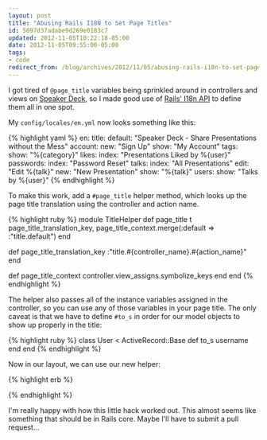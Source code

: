 ```yaml
---
layout: post
title: "Abusing Rails I18N to Set Page Titles"
id: 5097d37adabe9d269e0183c7
updated: 2012-11-05T10:22:18-05:00
date: 2012-11-05T09:55:00-05:00
tags:
- code
redirect_from: /blog/archives/2012/11/05/abusing-rails-i18n-to-set-page-titles/
---
```


I got tired of `@page_title` variables being sprinkled around in controllers and views on [Speaker Deck](https://speakerdeck.com), so I made good use of [Rails' I18n API](http://guides.rubyonrails.org/i18n.html) to define them all in one spot.

My `config/locales/en.yml` now looks something like this:

{% highlight yaml %}
en:
  title:
    default: "Speaker Deck - Share Presentations without the Mess"
    account:
      new: "Sign Up"
      show: "My Account"
    tags:
      show: "%{category}"
    likes:
      index: "Presentations Liked by %{user}"
    passwords:
      index: "Password Reset"
    talks:
      index: "All Presentations"
      edit: "Edit %{talk}"
      new: "New Presentation"
      show: "%{talk}"
    users:
      show: "Talks by %{user}"
{% endhighlight %}

To make this work, add a `#page_title` helper method, which looks up the page title translation using the controller and action name.

{% highlight ruby %}
module TitleHelper
  def page_title
    t page_title_translation_key,
      page_title_context.merge(:default => :"title.default")
  end

  def page_title_translation_key
    :"title.#{controller_name}.#{action_name}"
  end

  def page_title_context
    controller.view_assigns.symbolize_keys
  end
end
{% endhighlight %}

The helper also passes all of the instance variables assigned in the controller, so you can use any of those variables in your page title. The only caveat is that we have to define `#to_s` in order for our model objects to show up properly in the title:

{% highlight ruby %}
class User < ActiveRecord::Base
  def to_s
    username
  end
end
{% endhighlight %}

Now in our layout, we can use our new helper:

{% highlight erb %}
<title><%= page_title %></title>
{% endhighlight %}

I'm really happy with how this little hack worked out. This almost seems like something that should be in Rails core. Maybe I'll have to submit a pull request…
